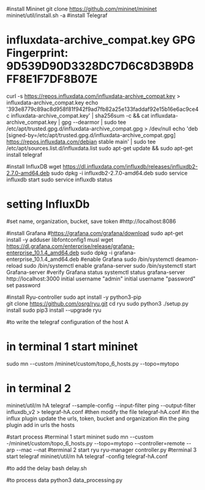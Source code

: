 #install Mininet
git clone https://github.com/mininet/mininet
mininet/util/install.sh -a
#install Telegraf
# influxdata-archive_compat.key GPG Fingerprint: 9D539D90D3328DC7D6C8D3B9D8FF8E1F7DF8B07E
curl -s https://repos.influxdata.com/influxdata-archive_compat.key > influxdata-archive_compat.key
echo '393e8779c89ac8d958f81f942f9ad7fb82a25e133faddaf92e15b16e6ac9ce4c influxdata-archive_compat.key' | sha256sum -c && cat influxdata-archive_compat.key | gpg --dearmor | sudo tee /etc/apt/trusted.gpg.d/influxdata-archive_compat.gpg > /dev/null
echo 'deb [signed-by=/etc/apt/trusted.gpg.d/influxdata-archive_compat.gpg] https://repos.influxdata.com/debian stable main' | sudo tee /etc/apt/sources.list.d/influxdata.list
sudo apt-get update && sudo apt-get install telegraf


#install InfluxDB
wget https://dl.influxdata.com/influxdb/releases/influxdb2-2.7.0-amd64.deb
sudo dpkg -i influxdb2-2.7.0-amd64.deb
sudo service influxdb start
sudo service influxdb status

# setting InfluxDb
#set name, organization, bucket, save token
#http://localhost:8086

#install Grafana
#https://grafana.com/grafana/download
sudo apt-get install -y adduser libfontconfig1 musl
wget https://dl.grafana.com/enterprise/release/grafana-enterprise_10.1.4_amd64.deb
sudo dpkg -i grafana-enterprise_10.1.4_amd64.deb
#enable Grafana
sudo /bin/systemctl deamon-reload
sudo /bin/systemctl enable grafana-server
sudo /bin/systemctl start Grafana-server
#verify Grafana status
systemctl status grafana-server
http://localhost:3000
initial username "admin"
initial username "password"
set password


#install Ryu-controller
sudo apt install -y python3-pip  
git clone https://github.com/osrg/ryu.git 
cd ryu
sudo python3 ./setup.py install 
sudo pip3 install --upgrade ryu

#to write the telegraf configuration of the host A
# in terminal 1 start mininet
sudo mn --custom /mininet/custom/topo_6_hosts.py --topo=mytopo
# in terminal 2
mininet/util/m hA
telegraf --sample-config --input-filter ping --output-filter influxdb_v2 > telegraf-hA.conf
#then modify the file telegraf-hA.conf
#in the influx plugin update the urls, token, bucket and organization
#in the ping plugin add in urls the hosts 


#start process
#terminal 1 start mininet
sudo mn --custom -/mininet/custom/topo_6_hosts.py --topo=mytopo --controller=remote --arp --mac --nat
#terminal 2 start ryu
ryu-manager controller.py
#terminal 3 start telegraf
mininet/util/m hA
telegraf -config telegraf-hA.conf


#to add the delay
bash delay.sh

#to process data
python3 data_processing.py
